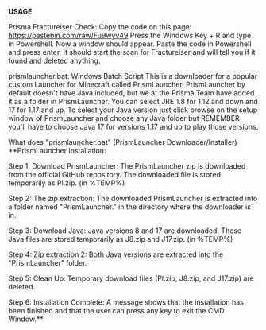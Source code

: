 **USAGE**

Prisma Fractureiser Check:
Copy the code on this page: https://pastebin.com/raw/Fu9wyv49
Press the Windows Key + R and type in Powershell. Now a window should appear.
Paste the code in Powershell and press enter. It should start the scan for Fractureiser and will tell you if it found and deleted anything.

prismlauncher.bat: Windows Batch Script
This is a downloader for a popular custom Launcher for Minecraft called PrismLauncher. PrismLauncher by default doesn't have Java included, but we at the Prisma Team have added it as a folder in PrismLauncher. You can select JRE 1.8 for 1.12 and down and 17 for 1.17 and up.
To select your Java version just click browse on the setup window of PrismLauncher and choose any Java folder but REMEMBER you'll have to choose Java 17 for versions 1.17 and up to play those versions.

What does "prismlauncher.bat" (PrismLauncher Downloader/Installer)
**PrismLauncher Installation:

Step 1: Download PrismLauncher:
The PrismLauncher zip is downloaded from the official GitHub repository.
The downloaded file is stored temporarily as Pl.zip. (in %TEMP%)

Step 2: The zip extraction:
The downloaded PrismLauncher is extracted into a folder named "PrismLauncher." in the directory where the downloader is in.

Step 3: Download Java:
Java versions 8 and 17 are downloaded.
These Java files are stored temporarily as J8.zip and J17.zip. (in %TEMP%)

Step 4: Zip extraction 2:
Both Java versions are extracted into the "PrismLauncher" folder.

Step 5: Clean Up:
Temporary download files (Pl.zip, J8.zip, and J17.zip) are deleted.

Step 6: Installation Complete:
A message shows that the installation has been finished and that the user can press any key to exit the CMD Window.**

